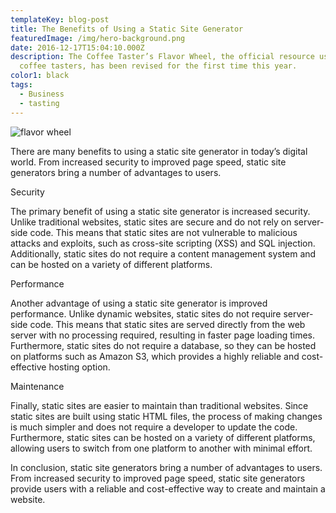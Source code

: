 ```yaml
---
templateKey: blog-post
title: The Benefits of Using a Static Site Generator
featuredImage: /img/hero-background.png
date: 2016-12-17T15:04:10.000Z
description: The Coffee Taster’s Flavor Wheel, the official resource used by
  coffee tasters, has been revised for the first time this year.
color1: black
tags:
  - Business
  - tasting
---
```


![flavor wheel](/img/hero-background.png)


There are many benefits to using a static site generator in today’s digital world. From increased security to improved page speed, static site generators bring a number of advantages to users. 


Security

The primary benefit of using a static site generator is increased security. Unlike traditional websites, static sites are secure and do not rely on server-side code. This means that static sites are not vulnerable to malicious attacks and exploits, such as cross-site scripting (XSS) and SQL injection. Additionally, static sites do not require a content management system and can be hosted on a variety of different platforms. 


Performance

Another advantage of using a static site generator is improved performance. Unlike dynamic websites, static sites do not require server-side code. This means that static sites are served directly from the web server with no processing required, resulting in faster page loading times. Furthermore, static sites do not require a database, so they can be hosted on platforms such as Amazon S3, which provides a highly reliable and cost-effective hosting option. 


Maintenance

Finally, static sites are easier to maintain than traditional websites. Since static sites are built using static HTML files, the process of making changes is much simpler and does not require a developer to update the code. Furthermore, static sites can be hosted on a variety of different platforms, allowing users to switch from one platform to another with minimal effort. 


In conclusion, static site generators bring a number of advantages to users. From increased security to improved page speed, static site generators provide users with a reliable and cost-effective way to create and maintain a website.